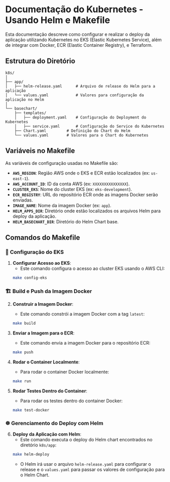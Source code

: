 
# Documentação do Kubernetes - Usando Helm e Makefile

Esta documentação descreve como configurar e realizar o deploy da aplicação utilizando Kubernetes no EKS (Elastic Kubernetes Service), além de integrar com Docker, ECR (Elastic Container Registry), e Terraform.

## Estrutura do Diretório

```
k8s/
│
├── app/
│   ├── helm-release.yaml      # Arquivo de release do Helm para a aplicação
│   └── values.yaml            # Valores para configuração da aplicação no Helm
│
└── basechart/
    ├── templates/
    │   ├── deployment.yaml    # Configuração do Deployment do Kubernetes
    │   ├── service.yaml       # Configuração do Service do Kubernetes
    ├── Chart.yaml         # Definição do Chart do Helm
    └── values.yaml        # Valores para o Chart do Kubernetes
```

## Variáveis no Makefile

As variáveis de configuração usadas no Makefile são:

- **`AWS_REGION`**: Região AWS onde o EKS e ECR estão localizados (ex: `us-east-1`).
- **`AWS_ACCOUNT_ID`**: ID da conta AWS (ex: `XXXXXXXXXXXXXXX`).
- **`CLUSTER_EKS`**: Nome do cluster EKS (ex: `eks-development`).
- **`ECR_REGISTRY`**: URL do repositório ECR onde as imagens Docker serão enviadas.
- **`IMAGE_NAME`**: Nome da imagem Docker (ex: `app`).
- **`HELM_APPS_DIR`**: Diretório onde estão localizados os arquivos Helm para deploy da aplicação.
- **`HELM_BASECHART_DIR`**: Diretório do Helm Chart base.

## Comandos do Makefile

### 🚀 **Configuração do EKS**

1. **Configurar Acesso ao EKS**:
   - Este comando configura o acesso ao cluster EKS usando o AWS CLI:
   ```bash
   make config-eks
   ```

### 🏗️ **Build e Push da Imagem Docker**

2. **Construir a Imagem Docker**:
   - Este comando constrói a imagem Docker com a tag `latest`:
   ```bash
   make build
   ```

3. **Enviar a Imagem para o ECR**:
   - Este comando envia a imagem Docker para o repositório ECR:
   ```bash
   make push
   ```

4. **Rodar o Container Localmente**:
   - Para rodar o container Docker localmente:
   ```bash
   make run
   ```

5. **Rodar Testes Dentro do Container**:
   - Para rodar os testes dentro do container Docker:
   ```bash
   make test-docker
   ```

### ☸️ **Gerenciamento do Deploy com Helm**

6. **Deploy da Aplicação com Helm**:
   - Este comando executa o deploy do Helm chart encontrados no diretório `k8s/app`:
   ```bash
   make helm-deploy
   ```
   - O Helm irá usar o arquivo `helm-release.yaml` para configurar o release e o `values.yaml` para passar os valores de configuração para o Helm Chart.
